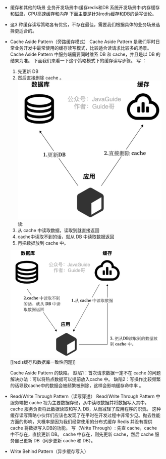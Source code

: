 - 缓存和其他的场景
  业务开发场景中:缓存redis和DB
  系统开发场景中:内存缓存和磁盘，CPU高速缓存和内存
  下面主要是针对redis缓存和DB的读写谈论。
- 这3 种缓存读写策略各有优劣，不存在最佳，需要我们根据具体的业务场景选择更适合的。
- Cache Aside Pattern（旁路缓存模式）
  Cache Aside Pattern 是我们平时日常业务开发中最常使用的缓存读写模式，比较适合读请求比较多的场景。
  Cache Aside Pattern 中服务端需要同时维系 DB 和 cache，并且是以 DB 的结果为准。
  下面我们来看一下这个策略模式下的缓存读写步骤。
  写 ：
  1. 先更新 DB
  2. 然后直接删除 cache 。
  ![image.png](../assets/image_1656244020839_0.png)
  读:
  1. 从 cache 中读取数据，读取到就直接返回
  2. cache中读取不到的话，就从 DB 中读取数据返回
  3. 再把数据放到 cache 中。
  
  ![image.png](../assets/image_1656244079652_0.png)
  [[redis缓存和数据库一致性问题]]
  
  Cache Aside Pattern 的缺陷。
  缺陷1：首次请求数据一定不在 cache 的问题
  解决办法：可以将热点数据可以提前放入cache 中。
  缺陷2：写操作比较频繁的话导致cache中的数据会被频繁被删除，这样会影响缓存命中率 。
- Read/Write Through Pattern（读写穿透）
  Read/Write Through Pattern 中服务端把 cache 视为主要数据存储，从中读取数据并将数据写入其中。cache 服务负责将此数据读取和写入 DB，从而减轻了应用程序的职责。
  这种缓存读写策略小伙伴们应该也发现了在平时在开发过程中非常少见。抛去性能方面的影响，大概率是因为我们经常使用的分布式缓存 Redis 并没有提供 cache 将数据写入DB的功能。
  写（Write Through）:
  先查 cache，cache 中不存在，直接更新 DB。
  cache 中存在，则先更新 cache，然后 cache 服务自己更新 DB（同步更新 cache 和 DB）。
- Write Behind Pattern（异步缓存写入）